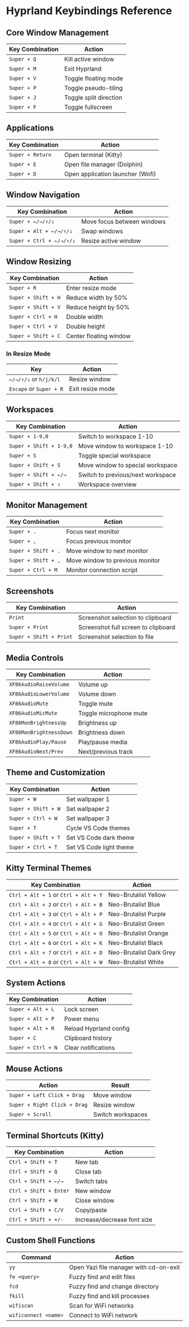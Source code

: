 # Hyprland Keybindings Reference

## Core Window Management

| Key Combination | Action |
|-----------------|--------|
| `Super + Q` | Kill active window |
| `Super + M` | Exit Hyprland |
| `Super + V` | Toggle floating mode |
| `Super + P` | Toggle pseudo-tiling |
| `Super + J` | Toggle split direction |
| `Super + F` | Toggle fullscreen |

## Applications

| Key Combination | Action |
|-----------------|--------|
| `Super + Return` | Open terminal (Kitty) |
| `Super + E` | Open file manager (Dolphin) |
| `Super + D` | Open application launcher (Wofi) |

## Window Navigation

| Key Combination | Action |
|-----------------|--------|
| `Super + ←/→/↑/↓` | Move focus between windows |
| `Super + Alt + ←/→/↑/↓` | Swap windows |
| `Super + Ctrl + ←/→/↑/↓` | Resize active window |

## Window Resizing

| Key Combination | Action |
|-----------------|--------|
| `Super + R` | Enter resize mode |
| `Super + Shift + H` | Reduce width by 50% |
| `Super + Shift + V` | Reduce height by 50% |
| `Super + Ctrl + H` | Double width |
| `Super + Ctrl + V` | Double height |
| `Super + Shift + C` | Center floating window |

### In Resize Mode
| Key | Action |
|-----|--------|
| `←/→/↑/↓` or `h/j/k/l` | Resize window |
| `Escape` or `Super + R` | Exit resize mode |

## Workspaces

| Key Combination | Action |
|-----------------|--------|
| `Super + 1-9,0` | Switch to workspace 1-10 |
| `Super + Shift + 1-9,0` | Move window to workspace 1-10 |
| `Super + S` | Toggle special workspace |
| `Super + Shift + S` | Move window to special workspace |
| `Super + Shift + ←/→` | Switch to previous/next workspace |
| `Super + Shift + ↑` | Workspace overview |

## Monitor Management

| Key Combination | Action |
|-----------------|--------|
| `Super + .` | Focus next monitor |
| `Super + ,` | Focus previous monitor |
| `Super + Shift + .` | Move window to next monitor |
| `Super + Shift + ,` | Move window to previous monitor |
| `Super + Ctrl + M` | Monitor connection script |

## Screenshots

| Key Combination | Action |
|-----------------|--------|
| `Print` | Screenshot selection to clipboard |
| `Super + Print` | Screenshot full screen to clipboard |
| `Super + Shift + Print` | Screenshot selection to file |

## Media Controls

| Key Combination | Action |
|-----------------|--------|
| `XF86AudioRaiseVolume` | Volume up |
| `XF86AudioLowerVolume` | Volume down |
| `XF86AudioMute` | Toggle mute |
| `XF86AudioMicMute` | Toggle microphone mute |
| `XF86MonBrightnessUp` | Brightness up |
| `XF86MonBrightnessDown` | Brightness down |
| `XF86AudioPlay/Pause` | Play/pause media |
| `XF86AudioNext/Prev` | Next/previous track |

## Theme and Customization

| Key Combination | Action |
|-----------------|--------|
| `Super + W` | Set wallpaper 1 |
| `Super + Shift + W` | Set wallpaper 2 |
| `Super + Ctrl + W` | Set wallpaper 3 |
| `Super + T` | Cycle VS Code themes |
| `Super + Shift + T` | Set VS Code dark theme |
| `Super + Ctrl + T` | Set VS Code light theme |

## Kitty Terminal Themes

| Key Combination | Action |
|-----------------|--------|
| `Ctrl + Alt + 1` or `Ctrl + Alt + Y` | Neo-Brutalist Yellow |
| `Ctrl + Alt + 2` or `Ctrl + Alt + B` | Neo-Brutalist Blue |
| `Ctrl + Alt + 3` or `Ctrl + Alt + P` | Neo-Brutalist Purple |
| `Ctrl + Alt + 4` or `Ctrl + Alt + G` | Neo-Brutalist Green |
| `Ctrl + Alt + 5` or `Ctrl + Alt + O` | Neo-Brutalist Orange |
| `Ctrl + Alt + 6` or `Ctrl + Alt + K` | Neo-Brutalist Black |
| `Ctrl + Alt + 7` or `Ctrl + Alt + D` | Neo-Brutalist Dark Grey |
| `Ctrl + Alt + 8` or `Ctrl + Alt + W` | Neo-Brutalist White |

## System Actions

| Key Combination | Action |
|-----------------|--------|
| `Super + Alt + L` | Lock screen |
| `Super + Alt + P` | Power menu |
| `Super + Alt + R` | Reload Hyprland config |
| `Super + C` | Clipboard history |
| `Super + Ctrl + N` | Clear notifications |

## Mouse Actions

| Action | Result |
|--------|--------|
| `Super + Left Click + Drag` | Move window |
| `Super + Right Click + Drag` | Resize window |
| `Super + Scroll` | Switch workspaces |

## Terminal Shortcuts (Kitty)

| Key Combination | Action |
|-----------------|--------|
| `Ctrl + Shift + T` | New tab |
| `Ctrl + Shift + Q` | Close tab |
| `Ctrl + Shift + ←/→` | Switch tabs |
| `Ctrl + Shift + Enter` | New window |
| `Ctrl + Shift + W` | Close window |
| `Ctrl + Shift + C/V` | Copy/paste |
| `Ctrl + Shift + +/-` | Increase/decrease font size |

## Custom Shell Functions

| Command | Action |
|---------|--------|
| `yy` | Open Yazi file manager with cd-on-exit |
| `fe <query>` | Fuzzy find and edit files |
| `fcd` | Fuzzy find and change directory |
| `fkill` | Fuzzy find and kill processes |
| `wifiscan` | Scan for WiFi networks |
| `wificonnect <name>` | Connect to WiFi network |
